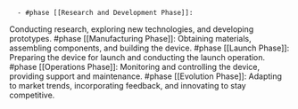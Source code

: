       - #phase [[Research and Development Phase]]:
  Conducting research, exploring new technologies, and developing prototypes.
       #phase [[Manufacturing Phase]]:
  Obtaining materials, assembling components, and building the device.
       #phase [[Launch Phase]]:
  Preparing the device for launch and conducting the launch operation.
       #phase [[Operations Phase]]:
  Monitoring and controlling the device, providing support and maintenance.
       #phase [[Evolution Phase]]:
  Adapting to market trends, incorporating feedback, and innovating to stay competitive.


